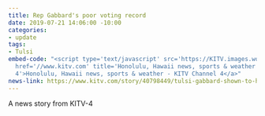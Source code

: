 ```yaml
---
title: Rep Gabbard's poor voting record
date: 2019-07-21 14:06:00 -10:00
categories:
- update
tags:
- Tulsi
embed-code: "<script type='text/javascript' src='https://KITV.images.worldnow.com/interface/js/WNVideo.js?rnd=88609812;hostDomain=www.kitv.com;playerWidth=640;playerHeight=360;isShowIcon=true;clipId=14863053;flvUri=;partnerclipid=;adTag=News;advertisingZone=;enableAds=true;landingPage=;islandingPageoverride=;playerType=STANDARD_EMBEDDEDscript;controlsType=overlay'></script><a
  href='//www.kitv.com' title='Honolulu, Hawaii news, sports & weather - KITV Channel
  4'>Honolulu, Hawaii news, sports & weather - KITV Channel 4</a>"
news-link: https://www.kitv.com/story/40798449/tulsi-gabbard-shown-to-have-poor-voting-attendance-records-in-congress?utm_medium=social&utm_source=twitter_KITV4
---
```


A news story from KITV-4